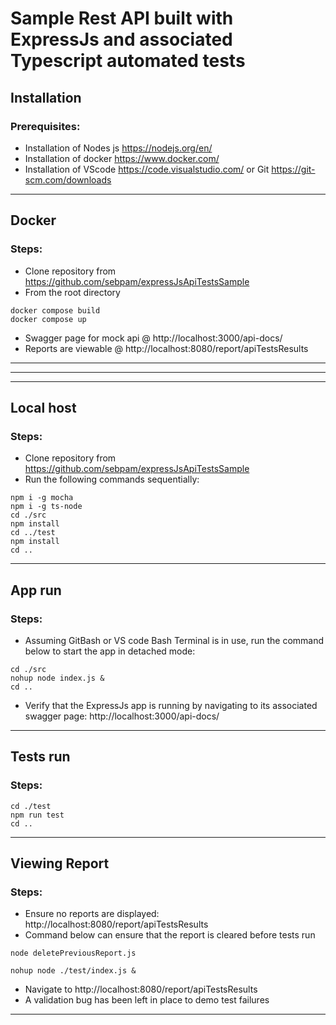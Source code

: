 # Sample Rest API built with ExpressJs and associated Typescript automated tests



## Installation
### Prerequisites:

- Installation of Nodes js https://nodejs.org/en/
- Installation of docker https://www.docker.com/
- Installation of VScode https://code.visualstudio.com/ or Git https://git-scm.com/downloads


-----

## Docker
### Steps:

- Clone repository from https://github.com/sebpam/expressJsApiTestsSample
- From the root directory 

```
docker compose build
docker compose up
```

- Swagger page for mock api @ http://localhost:3000/api-docs/
- Reports are viewable @ http://localhost:8080/report/apiTestsResults
-----



-----
-----

## Local host
### Steps:
- Clone repository from https://github.com/sebpam/expressJsApiTestsSample
- Run the following commands sequentially:

```
npm i -g mocha
npm i -g ts-node
cd ./src
npm install
cd ../test
npm install
cd ..
```


-----

## App run
### Steps:

- Assuming GitBash or VS code Bash Terminal is in use, run the command below to start the app in detached mode:
```
cd ./src
nohup node index.js &
cd ..
```
- Verify that the ExpressJs app is running by navigating to its associated swagger page: http://localhost:3000/api-docs/

-----

## Tests run
### Steps:

```
cd ./test
npm run test
cd ..
```

-----
## Viewing Report
### Steps:

- Ensure no reports are displayed: http://localhost:8080/report/apiTestsResults 
- Command below can ensure that the report is cleared before tests run
```
node deletePreviousReport.js
```

```
nohup node ./test/index.js &
```
- Navigate to http://localhost:8080/report/apiTestsResults
- A validation bug has been left in place to demo test failures


-----